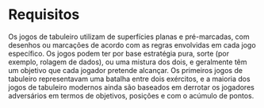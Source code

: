 # Requisitos

  Os jogos de tabuleiro utilizam de superfícies planas e pré-marcadas, com desenhos ou marcações de acordo com as regras envolvidas em cada jogo específico. Os jogos podem ter por base estratégia pura, sorte (por exemplo, rolagem de dados), ou uma mistura dos dois, e geralmente têm um objetivo que cada jogador pretende alcançar. Os primeiros jogos de tabuleiro representavam uma batalha entre dois exércitos, e a maioria dos jogos de tabuleiro modernos ainda são baseados em derrotar os jogadores adversários em termos de objetivos, posições e com o acúmulo de pontos.
